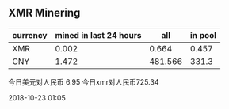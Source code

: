 ## XMR Minering

|currency|mined in last 24 hours|all|in pool|
|---|---|---|---|
|XMR|0.002|0.664|0.457|
|CNY|1.472|481.566|331.3|

今日美元对人民币 6.95	今日xmr对人民币725.34


2018-10-23 01:05